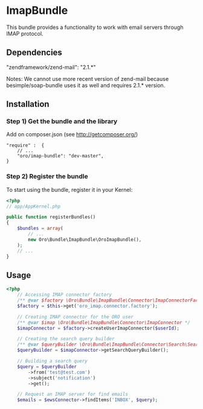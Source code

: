 ImapBundle
==============

This bundle provides a functionality to work with email servers through IMAP protocol.

Dependencies
------------

"zendframework/zend-mail": "2.1.*"

Notes: We cannot use more recent version of zend-mail because besimple/soap-bundle uses it as well and requires 2.1.* version.


Installation
------------

### Step 1) Get the bundle and the library

Add on composer.json (see http://getcomposer.org/)

    "require" :  {
        // ...
        "oro/imap-bundle": "dev-master",
    }

### Step 2) Register the bundle

To start using the bundle, register it in your Kernel:

``` php
<?php
// app/AppKernel.php

public function registerBundles()
{
    $bundles = array(
        // ...
        new Oro\Bundle\ImapBundle\OroImapBundle(),
    );
    // ...
}
```

Usage
-----

``` php
<?php
    // Accessing IMAP connector factory
    /** @var $factory \Oro\Bundle\ImapBundle\Connector\ImapConnectorFactory */
    $factory = $this->get('oro_imap.connector.factory');

    // Creating IMAP connector for the ORO user
    /** @var $imap \Oro\Bundle\ImapBundle\Connector\ImapConnector */
    $imapConnector = $factory->createUserImapConnector($userId);

    // Creating the search query builder
    /** @var $queryBuilder \Oro\Bundle\ImapBundle\Connector\Search\SearchQueryBuilder */
    $queryBuilder = $imapConnector->getSearchQueryBuilder();

    // Building a search query
    $query = $queryBuilder
        ->from('test@test.com')
        ->subject('notification')
        ->get();

    // Request an IMAP server for find emails
    $emails = $ewsConnector->findItems('INBOX', $query);
```
